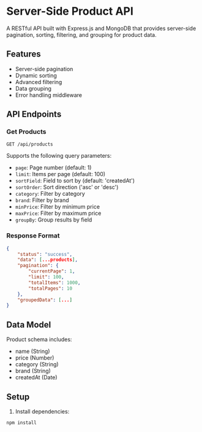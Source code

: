 # Server-Side Product API

A RESTful API built with Express.js and MongoDB that provides server-side pagination, sorting, filtering, and grouping for product data.

## Features

- Server-side pagination
- Dynamic sorting
- Advanced filtering
- Data grouping
- Error handling middleware

## API Endpoints

### Get Products
`GET /api/products`

Supports the following query parameters:

- `page`: Page number (default: 1)
- `limit`: Items per page (default: 100)
- `sortField`: Field to sort by (default: 'createdAt')
- `sortOrder`: Sort direction ('asc' or 'desc')
- `category`: Filter by category
- `brand`: Filter by brand
- `minPrice`: Filter by minimum price
- `maxPrice`: Filter by maximum price
- `groupBy`: Group results by field

### Response Format
```json
{
    "status": "success",
    "data": [...products],
    "pagination": {
        "currentPage": 1,
        "limit": 100,
        "totalItems": 1000,
        "totalPages": 10
    },
    "groupedData": [...]
}
```

## Data Model

Product schema includes:
- name (String)
- price (Number)
- category (String)
- brand (String)
- createdAt (Date)

## Setup

1. Install dependencies:
```bash
npm install
